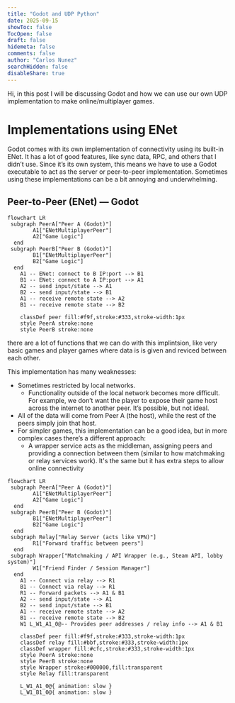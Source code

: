 ```yaml
---
title: "Godot and UDP Python"
date: 2025-09-15
showToc: false
TocOpen: false
draft: false
hidemeta: false
comments: false
author: "Carlos Nunez"
searchHidden: false
disableShare: true
---
```

Hi, in this post I will be discussing Godot and how we can use our own UDP implementation to make online/multiplayer games.

# Implementations using ENet
Godot comes with its own implementation of connectivity using its built-in ENet. It has a lot of good features, like sync data, RPC, and others that I didn’t use. Since it’s its own system, this means we have to use a Godot executable to act as the server or peer-to-peer implementation. Sometimes using these implementations can be a bit annoying and underwhelming. 

## Peer-to-Peer (ENet) — Godot

```mermaid
flowchart LR
 subgraph PeerA["Peer A (Godot)"]
        A1["ENetMultiplayerPeer"]
        A2["Game Logic"]
  end
 subgraph PeerB["Peer B (Godot)"]
        B1["ENetMultiplayerPeer"]
        B2["Game Logic"]
  end
    A1 -- ENet: connect to B IP:port --> B1
    B1 -- ENet: connect to A IP:port --> A1
    A2 -- send input/state --> A1
    B2 -- send input/state --> B1
    A1 -- receive remote state --> A2
    B1 -- receive remote state --> B2

    classDef peer fill:#f9f,stroke:#333,stroke-width:1px
    style PeerA stroke:none
    style PeerB stroke:none
```
there are a lot of functions that we can do with this implintsion, like very basic games and player games where data is is given and reviced between each other.

This implementation has many weaknesses:  

- Sometimes restricted by local networks.  
  - Functionality outside of the local network becomes more difficult. For example, we don’t want the player to expose their game host across the internet to another peer. It’s possible, but not ideal.  
- All of the data will come from Peer A (the host), while the rest of the peers simply join that host.  
- For simpler games, this implementation can be a good idea, but in more complex cases there’s a different approach:  
  - A wrapper service acts as the middleman, assigning peers and providing a connection between them (similar to how matchmaking or relay services work). It's the same but it has extra steps to allow online connectivity




``` mermaid
flowchart LR
 subgraph PeerA["Peer A (Godot)"]
        A1["ENetMultiplayerPeer"]
        A2["Game Logic"]
  end
 subgraph PeerB["Peer B (Godot)"]
        B1["ENetMultiplayerPeer"]
        B2["Game Logic"]
  end
 subgraph Relay["Relay Server (acts like VPN)"]
        R1["Forward traffic between peers"]
  end
 subgraph Wrapper["Matchmaking / API Wrapper (e.g., Steam API, lobby system)"]
        W1["Friend Finder / Session Manager"]
  end
    A1 -- Connect via relay --> R1
    B1 -- Connect via relay --> R1
    R1 -- Forward packets --> A1 & B1
    A2 -- send input/state --> A1
    B2 -- send input/state --> B1
    A1 -- receive remote state --> A2
    B1 -- receive remote state --> B2
    W1 L_W1_A1_0@-- Provides peer addresses / relay info --> A1 & B1

    classDef peer fill:#f9f,stroke:#333,stroke-width:1px
    classDef relay fill:#bbf,stroke:#333,stroke-width:1px
    classDef wrapper fill:#cfc,stroke:#333,stroke-width:1px
    style PeerA stroke:none
    style PeerB stroke:none
    style Wrapper stroke:#000000,fill:transparent
    style Relay fill:transparent

    L_W1_A1_0@{ animation: slow } 
    L_W1_B1_0@{ animation: slow } 
```
